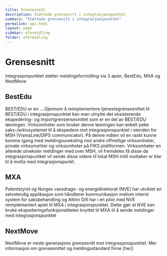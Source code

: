 ```yaml
---
title: Grensesnitt
description: Støttede grensenitt i integrasjonspunktet
summary: "Støttede grensenitt i integrasjonspunktet"
permalink: api.html
layout: page
sidebar: eformidling
folder: eformidling
---
```


# Grensesnitt

Integrasjonpunktet støtter meldingsformidling via 3 apier; BestEdu, MXA og NextMove

## BestEdu
BEST/EDU er en ....Gjennom å reimplementere tjenestegrensesnittet til BEST/EDU i integrasjonspunktet kan man utnytte det eksisterende ekspedering- og importgrensensesnittet som er en del av BEST/EDU løsningen. 
Virksomheter som bruker denne løsningen kan enkelt peke saks-/arkivsystemet til å ekspedere mot integrasjonspunktet i stenden for MSH (VismaLink/DIPS communicator). På denne måten vil en raskt kunne komme igang med meldingsuveksling mot andre offnetlige virksomheter, private virksomehter og virksomheter på FIKS plattformen. Virksomheter en allerede utveksler meldinger med over MSH, vil fremdeles få disse da integrasjonspuntket vil sende disse videre til lokal MSH intill mottaker er klar til å motta med integrasjonspunkt.


## MXA
Patentstyret og Norges vassdrags- og energidirektorat (NVE) har utviklet en selvstendig applikasjon som håndterer kommunikasjon mellom internt system for saksbehandling og Altinn
Difi har i en pilot med NVE reimplementert apiet til MXA i integrasjonspunktet. Dette gjør at NVE kan bruke ekspederingsfunksjonaliteten knyttet til MXA til å sende meldinger med integrasjonspunktet

## NextMove
NextMove er neste generasjons grensesnitt mot integrasjonspunktet. Mer informasjon om grensesnittet og meldingsstandard finne [her]: 